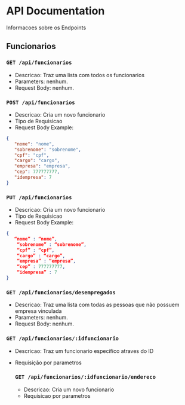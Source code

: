 # API Documentation

Informacoes sobre os Endpoints

## Funcionarios

### `GET /api/funcionarios`

- Descricao: Traz uma lista com todos os funcionarios
- Parameters: nenhum.
- Request Body: nenhum.

### `POST /api/funcionarios`

- Descricao: Cria um novo funcionario
- Tipo de Requisicao
- Request Body Example:
```json
{
   "nome": "nome",
   "sobrenome": "sobrenome",
   "cpf": "cpf",
   "cargo": "cargo",
   "empresa": "empresa",
   "cep": 777777777,
   "idempresa": 7
}
```

### `PUT /api/funcionarios`
- Descricao: Cria um novo funcionario
- Tipo de Requisicao
- Request Body Example:
```json
{
   “nome” : “nome”,
    “sobrenome” : “sobrenome”,
    “cpf” : “cpf”,
    “cargo” : “cargo”,
    “empresa” : “empresa”,
    “cep” : 777777777,
    “idempresa” : 7
}
```

### `GET /api/funcionarios/desempregados`
- Descricao: Traz uma lista com todas as pessoas que não possuem empresa vinculada
- Parameters: nenhum.
- Request Body: nenhum.


### `GET /api/funcionarios/:idfuncionario`
- Descricao: Traz um funcionario especifico atraves do ID
- Requisição por parametros


  ### `GET /api/funcionarios/:idfuncionario/endereco`
  - Descricao: Cria um novo funcionario
  - Requisicao por parametros





